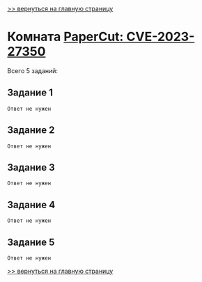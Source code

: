 [>> вернуться на главную страницу](https://github.com/BEPb/tryhackme/blob/master/README.md)

# Комната [PaperCut: CVE-2023-27350](https://tryhackme.com/r/room/papercut) 

Всего 5 заданий:
## Задание 1

```commandline
Ответ не нужен
```

## Задание 2

```commandline
Ответ не нужен
```

## Задание 3

```commandline
Ответ не нужен
```

## Задание 4

```commandline
Ответ не нужен
```

## Задание 5

```commandline
Ответ не нужен
```

[>> вернуться на главную страницу](https://github.com/BEPb/tryhackme/blob/master/README.md)